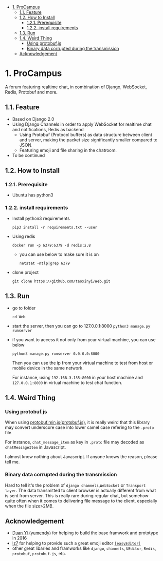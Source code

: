 <!-- TOC -->

- [1. ProCampus](#1-procampus)
    - [1.1. Feature](#11-feature)
    - [1.2. How to Install](#12-how-to-install)
        - [1.2.1. Prerequisite](#121-prerequisite)
        - [1.2.2. install requirements](#122-install-requirements)
    - [1.3. Run](#13-run)
    - [1.4. Weird Thing](#14-weird-thing)
        - [Using protobuf.js](#using-protobufjs)
        - [Binary data corrupted during the transmission](#binary-data-corrupted-during-the-transmission)
    - [Acknowledgement](#acknowledgement)

<!-- /TOC -->
# 1. ProCampus
A forum featuring realtime chat, in combination of Django, WebSocket, Redis, Protobuf and more.
## 1.1. Feature
- Based on Django 2.0
- Using Django Channels in order to apply WebSocket for realtime chat and notifications, Redis as backend
    - Using Protobuf (Protocol buffers) as data structure between client and server, making the packet size significantly smaller compared to JSON.
    - Featuring emoji and file sharing in the chatroom.
- To be continued
## 1.2. How to Install
### 1.2.1. Prerequisite
- Ubuntu has python3
### 1.2.2. install requirements
- Install python3 requirements

    `pip3 install -r requirements.txt --user`
- Using redis

    `docker run -p 6379:6379 -d redis:2.8`


    - you can use below to make sure it is on

         `netstat -ntlp|grep 6379`
- clone project

    `git clone https://github.com/taoxinyi/Web.git`

## 1.3. Run
- go to folder

    `cd Web`

- start the server, then you can go to 127.0.0.1:8000
    `python3 manage.py runserver`



- if you want to access it not only from your  virtual machine, you can use below

    `python3 manage.py runserver 0.0.0.0:8000`

    Then you can use the ip from your virtual machine to test from host or mobile device in the same network.

    For instance, using `192.168.3.135:8000` in your host machine and` 127.0.0.1:8000` in virtual machine to test chat function.
## 1.4. Weird Thing
### Using protobuf.js
When using [protobuf.min.js(protobuf.js)](https://github.com/dcodeIO/ProtoBuf.js), it is really weird that this library may convert underscore case into lower camel case refering to the `.proto` file.

 For instance, `chat_message_item` as key in `.proto` file may decoded as `chatMessageItem` in Javascript.

 I almost know nothing about Javascript. If anyone knows the reason, please tell me.
 ### Binary data corrupted during the transmission
 Hard to tell it's the problem of `django channels`,`WebSocket` or `Transport layer`. The data transmitted to client browser is actually different from what is sent from server. This is really rare during regular chat, but somehow quite often when it comes to delivering file message to the client, especially when the file size>2MB.

 ## Acknowledgement
 - [Duan Yi (yumendy)](https://github.com/yumendy) for helping to build the base framwork and prototype in 2016
 - [lz7](https://github.com/lz7git) for helping to provide such a great emoji editor [`[easyEditor]`](https://github.com/lz7git/easyEditor)
 - other great libaries and framworks like `django`, `channels`, `UEditor`, `Redis`, `protobuf`, `protobuf.js`, etc.